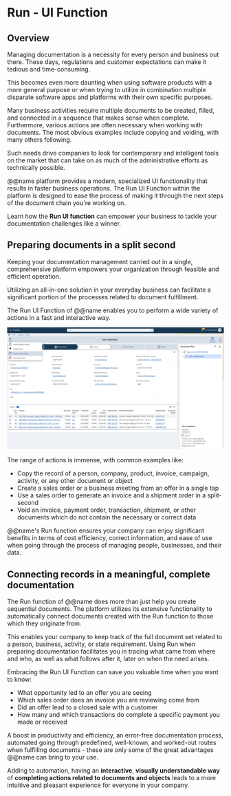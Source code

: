 # Run - UI Function

## Overview

Managing documentation is a necessity for every person and business out there. 
These days, regulations and customer expectations can make it tedious and time-consuming.  

This becomes even more daunting when using software products with a more general purpose or when trying to utilize in combination multiple disparate software apps and platforms with their own specific purposes.  

Many business activities require multiple documents to be created, filled, and connected in a sequence that makes sense when complete. 
Furthermore, various actions are often necessary when working with documents. 
The most obvious examples include copying and voiding, with many others following.  

Such needs drive companies to look for contemporary and intelligent tools on the market that can take on as much of the administrative efforts as technically possible.  

@@name platform provides a modern, specialized UI functionality that results in faster business operations. 
The Run UI Function within the platform is designed to ease the process of making it through the next steps of the document chain you're working on.  

Learn how the **Run UI function** can empower your business to tackle your documentation challenges like a winner.  

## Preparing documents in a split second

Keeping your documentation management carried out in a single, comprehensive platform empowers your organization through feasible and efficient operation.  

Utilizing an all-in-one solution in your everyday business can facilitate a significant portion of the processes related to document fulfillment.  

The Run UI Function of @@name enables you to perform a wide variety of actions in a fast and interactive way.  

![Run UI Function](Run-UI-Function-erp-net-image-2023-08-24.png)  

The range of actions is immense, with common examples like:  

* Copy the record of a person, company, product, invoice, campaign, activity, or any other document or object  
* Create a sales order or a business meeting from an offer in a single tap  
* Use a sales order to generate an invoice and a shipment order in a split-second  
* Void an invoice, payment order, transaction, shipment, or other documents which do not contain the necessary or correct data  

@@name's Run function ensures your company can enjoy significant benefits in terms of cost efficiency, correct information, and ease of use when going through the process of managing people, businesses, and their data.  

## Connecting records in a meaningful, complete documentation

The Run function of @@name does more than just help you create sequential documents. 
The platform utilizes its extensive functionality to automatically connect documents created with the Run function to those which they originate from.  

This enables your company to keep track of the full document set related to a person, business, activity, or state requirement. 
Using Run when preparing documentation facilitates you in tracing what came from where and who, as well as what follows after it, later on when the need arises.  

Embracing the Run UI Function can save you valuable time when you want to know:  

* What opportunity led to an offer you are seeing  
* Which sales order does an invoice you are reviewing come from  
* Did an offer lead to a closed sale with a customer  
* How many and which transactions do complete a specific payment you made or received  

A boost in productivity and efficiency, an error-free documentation process, automated going through predefined, well-known, and worked-out routes when fulfilling documents - these are only some of the great advantages @@name can bring to your use.  

Adding to automation, having an **interactive**, **visually understandable way** of **completing actions related to documents and objects** leads to a more intuitive and pleasant experience for everyone in your company.  
